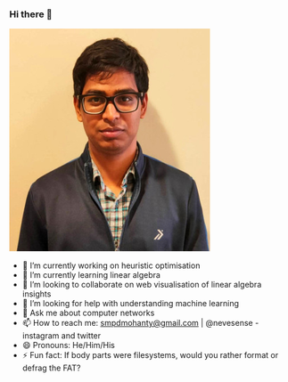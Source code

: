### Hi there 👋

<span><img src="sampad.jpg"></img></span>
- 🔭 I’m currently working on heuristic optimisation
- 🌱 I’m currently learning linear algebra
- 👯 I’m looking to collaborate on web visualisation of linear algebra insights 
- 🤔 I’m looking for help with understanding machine learning
- 💬 Ask me about computer networks
- 📫 How to reach me: smpdmohanty@gmail.com | @nevesense - instagram and twitter
- 😄 Pronouns: He/Him/His
- ⚡ Fun fact: If body parts were filesystems, would you rather format or defrag the FAT?

<!--
**NeveIsa/neveisa** is a ✨ _special_ ✨ repository because its `README.md` (this file) appears on your GitHub profile.

Here are some ideas to get you started:

- 🔭 I’m currently working on ...
- 🌱 I’m currently learning ...
- 👯 I’m looking to collaborate on ...
- 🤔 I’m looking for help with ...
- 💬 Ask me about ...
- 📫 How to reach me: ...
- 😄 Pronouns: ...
- ⚡ Fun fact: ...
-->
